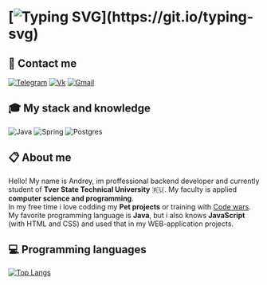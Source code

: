 # [![Typing SVG](https://readme-typing-svg.demolab.com?font=Fira+Code&size=32&duration=3000&pause=1000&color=F70CE2&width=435&lines=Hi%2C+im+Andrey!)](https://git.io/typing-svg)
## :calling: Contact me
[![Telegram](https://img.shields.io/badge/Telegram-2CA5E0?style=for-the-badge&logo=telegram&logoColor=white)](https://t.me/jankbyte)
[![Vk](https://img.shields.io/badge/вконтакте-%232E87FB.svg?&style=for-the-badge&logo=vk&logoColor=white)](http://vk.com/jankbyte)
[![Gmail](https://img.shields.io/badge/%20bytec0d3@gmail.com-0078D4?style=for-the-badge&logo=Gmail&logoColor=red&labelColor=black&color=black)](mailto:6ytec0d3@gmail.com)
## :mortar_board: My stack and knowledge
![Java](https://img.shields.io/badge/java-%23ED8B00.svg?style=for-the-badge&logo=java&logoColor=white)
![Spring](https://img.shields.io/badge/spring-%236DB33F.svg?style=for-the-badge&logo=spring&logoColor=white)
![Postgres](https://img.shields.io/badge/postgres-%23316192.svg?style=for-the-badge&logo=postgresql&logoColor=white)
## :clipboard: About me
Hello! My name is Andrey, im proffessional backend developer and currently student of <b>Tver State Technical University</b> :ru:. My faculty is applied <b>computer science and programming</b>. \
In my free time i love codding my <b>Pet projects</b> or training with [Code wars](https://www.codewars.com/users/Jankbyte). My favorite programming language is <b>Java</b>, but i also knows <b>JavaScript</b> (with HTML and CSS) and used that in my WEB-application projects.
## :computer: Programming languages
[![Top Langs](https://github-readme-stats.vercel.app/api/top-langs/?username=jankbyte&layout=compact)](https://github.com/anuraghazra/github-readme-stats)
